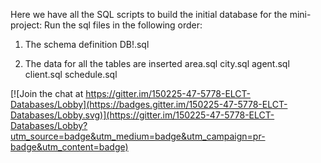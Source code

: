 
Here we have all the SQL scripts to build the initial database for the mini-project:
Run the sql files in the following order:

1) The schema definition
DB!.sql

2) The data for all the tables are inserted
area.sql
city.sql
agent.sql
client.sql
schedule.sql
 


[![Join the chat at https://gitter.im/150225-47-5778-ELCT-Databases/Lobby](https://badges.gitter.im/150225-47-5778-ELCT-Databases/Lobby.svg)](https://gitter.im/150225-47-5778-ELCT-Databases/Lobby?utm_source=badge&utm_medium=badge&utm_campaign=pr-badge&utm_content=badge)